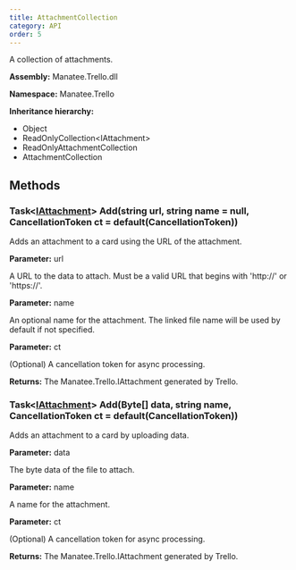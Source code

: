 ```yaml
---
title: AttachmentCollection
category: API
order: 5
---
```


A collection of attachments.

**Assembly:** Manatee.Trello.dll

**Namespace:** Manatee.Trello

**Inheritance hierarchy:**

- Object
- ReadOnlyCollection&lt;IAttachment&gt;
- ReadOnlyAttachmentCollection
- AttachmentCollection

## Methods

### Task&lt;[IAttachment](../IAttachment#iattachment)&gt; Add(string url, string name = null, CancellationToken ct = default(CancellationToken))

Adds an attachment to a card using the URL of the attachment.

**Parameter:** url

A URL to the data to attach. Must be a valid URL that begins with &#39;http://&#39; or &#39;https://&#39;.

**Parameter:** name

An optional name for the attachment. The linked file name will be used by default if not specified.

**Parameter:** ct

(Optional) A cancellation token for async processing.

**Returns:** The Manatee.Trello.IAttachment generated by Trello.

### Task&lt;[IAttachment](../IAttachment#iattachment)&gt; Add(Byte[] data, string name, CancellationToken ct = default(CancellationToken))

Adds an attachment to a card by uploading data.

**Parameter:** data

The byte data of the file to attach.

**Parameter:** name

A name for the attachment.

**Parameter:** ct

(Optional) A cancellation token for async processing.

**Returns:** The Manatee.Trello.IAttachment generated by Trello.

